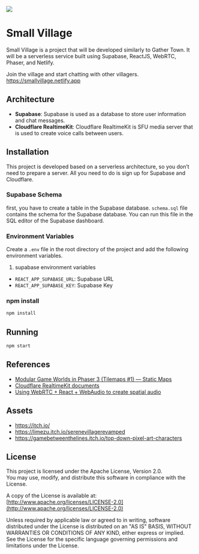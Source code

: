 ![](https://velog.velcdn.com/images/woody_ahn/post/5e3c1f0d-a06b-4df2-87ab-a168c2d5a854/image.png)

# Small Village

Small Village is a project that will be developed similarly to Gather Town. It will be a serverless service built using Supabase, ReactJS, WebRTC, Phaser, and Netlify.

Join the village and start chatting with other villagers. https://smallvillage.netlify.app


## Architecture
- **Supabase**: Supabase is used as a database to store user information and chat messages.
- **Cloudflare RealtimeKit**: Cloudflare RealtimeKit is SFU media server that is used to create voice calls between users.


## Installation

This project is developed based on a serverless architecture, so you don’t need to prepare a server. All you need to do is sign up for Supabase and Cloudflare.

### Supabase Schema
first, you have to create a table in the Supabase database. `schema.sql` file contains the schema for the Supabase database. You can run this file in the SQL editor of the Supabase dashboard.

### Environment Variables
Create a `.env` file in the root directory of the project and add the following environment variables.

1. supabase environment variables
- `REACT_APP_SUPABASE_URL`: Supabase URL
- `REACT_APP_SUPABASE_KEY`: Supabase Key


### npm install

```bash
npm install
```

## Running

```bash
npm start
```


## References
- [Modular Game Worlds in Phaser 3 (Tilemaps #1) — Static Maps](https://medium.com/@michaelwesthadley/modular-game-worlds-in-phaser-3-tilemaps-1-958fc7e6bbd6)
- [Cloudflare RealtimeKit documents](https://docs.realtime.cloudflare.com/)
- [Using WebRTC + React + WebAudio to create spatial audio](https://blog.livekit.io/tutorial-using-webrtc-react-webaudio-to-create-spatial-audio/)

## Assets
- https://itch.io/
- https://limezu.itch.io/serenevillagerevamped
- https://gamebetweenthelines.itch.io/top-down-pixel-art-characters

## License

This project is licensed under the Apache License, Version 2.0.  
You may use, modify, and distribute this software in compliance with the License.  

A copy of the License is available at:  
[http://www.apache.org/licenses/LICENSE-2.0](http://www.apache.org/licenses/LICENSE-2.0)

Unless required by applicable law or agreed to in writing, software distributed under the License is distributed on an "AS IS" BASIS, WITHOUT WARRANTIES OR CONDITIONS OF ANY KIND, either express or implied.  
See the License for the specific language governing permissions and limitations under the License.